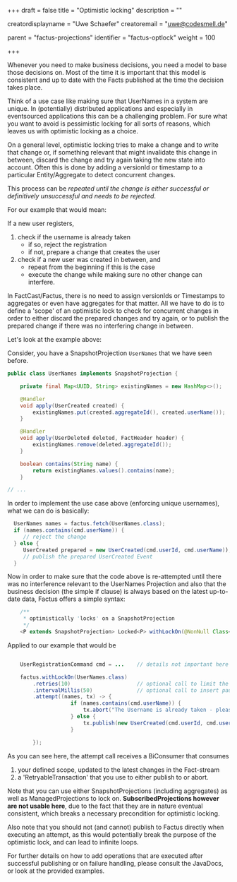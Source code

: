 +++
draft = false
title = "Optimistic locking"
description = ""


creatordisplayname = "Uwe Schaefer"
creatoremail = "uwe@codesmell.de"


parent = "factus-projections"
identifier = "factus-optlock"
weight = 100

+++

Whenever you need to make business decisions, you need a model to base those decisions on. Most of the time it is 
important that this model is consistent and up to date with the Facts published at the time the decision takes place.

Think of a use case like making sure that UserNames in a system are unique. In (potentially) distributed applications
and especially in eventsourced applications this can be a challenging problem. For sure what you want to avoid is 
pessimistic locking for all sorts of reasons, which leaves us with optimistic locking as a choice.

On a general level, optimistic locking tries to make a change and to write that change or, if something relevant that 
might invalidate this change in between, discard the change and try again taking the new state into account.
Often this is done by adding a versionId or timestamp to a particular Entity/Aggregate to detect concurrent changes.

This process can be *repeated until the change is either successful or definitively unsuccessful and needs to be rejected*.

For our example that would mean:

If a new user registers, 
1. check if the username is already taken
    * if so, reject the registration
    * if not, prepare a change that creates the user
1. check if a new user was created in between, and
    * repeat from the beginning if this is the case
    * execute the change while making sure no other change can interfere.
    
In FactCast/Factus, there is no need to assign versionIds or Timestamps to aggregates or even have aggregates for that matter.
All we have to do is to define a 'scope' of an optimistic lock to check for concurrent changes in order to either 
discard the prepared changes and try again, or to publish the prepared change if there was no interfering change in between.

Let's look at the example above:

Consider, you have a SnapshotProjection `UserNames` that we have seen before.

```java
public class UserNames implements SnapshotProjection {

    private final Map<UUID, String> existingNames = new HashMap<>();

    @Handler
    void apply(UserCreated created) {
        existingNames.put(created.aggregateId(), created.userName());
    }

    @Handler
    void apply(UserDeleted deleted, FactHeader header) {
        existingNames.remove(deleted.aggregateId());
    }

    boolean contains(String name) {
        return existingNames.values().contains(name);
    }

// ...
```

In order to implement the use case above (enforcing unique usernames), what we can do is basically:

```java
  UserNames names = factus.fetch(UserNames.class);
  if (names.contains(cmd.userName)) {
     // reject the change
  } else {
     UserCreated prepared = new UserCreated(cmd.userId, cmd.userName));
     // publish the prepared UserCreated Event
  }   
```

Now in order to make sure that the code above is re-attempted until there was no interference relevant to the UserNames
Projection and also that the business decision (the simple if clause) is always based on the latest up-to-date data,
Factus offers a simple syntax:

```java
    /**
     * optimistically 'locks' on a SnapshotProjection
     */
    <P extends SnapshotProjection> Locked<P> withLockOn(@NonNull Class<P> snapshotClass);
```

Applied to our example that would be

```java

    UserRegistrationCommand cmd = ...    // details not important here

    factus.withLockOn(UserNames.class)
        .retries(10)                     // optional call to limit the number of retries 
        .intervalMillis(50)              // optional call to insert pause with the given number of milliseconds in between attempts
        .attempt((names, tx) -> {
                    if (names.contains(cmd.userName)) {
                        tx.abort("The Username is already taken - please choose another one.");
                    } else {
                        tx.publish(new UserCreated(cmd.userId, cmd.userName));
                    }

        });
``` 

As you can see here, the attempt call receives a BiConsumer that consumes
1. your defined scope, updated to the latest changes in the Fact-stream
1. a 'RetryableTransaction' that you use to either publish to or abort.

Note that you can use either SnapshotProjections (including aggregates) as well as ManagedProjections to lock on. 
**SubscribedProjections however are not usable here**, due to the fact that they are in nature eventual consistent, which 
breaks a necessary precondition for optimistic locking.  

Also note that you should not (and cannot) publish to Factus directly when executing an attempt, as this would potentially 
break the purpose of the optimistic lock, and can lead to infinite loops.  

For further details on how to add operations that are executed after successful publishing or on failure handling, 
please consult the JavaDocs, or look at the provided examples.
